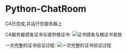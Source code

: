 # Python-ChatRoom
CA已完成,并运行在服务器上

CA服务器颁发证书与提供根证书:
![证书颁发与根证书发放](https://github.com/REMIXXYH/ChatRoom/assets/101967837/d1e98f66-f903-4fce-89bb-be01a7dc89dd)

一次完整的证书验证过程:
![一次完整的证书验证过程](https://github.com/REMIXXYH/ChatRoom/assets/101967837/2d1cbb64-abd7-4c51-a9dc-65d2482eca84)
